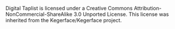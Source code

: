 Digital Taplist is licensed under a Creative Commons Attribution-NonCommercial-ShareAlike 3.0 Unported License. This license was inherited from the Kegerface/Kegerface project.